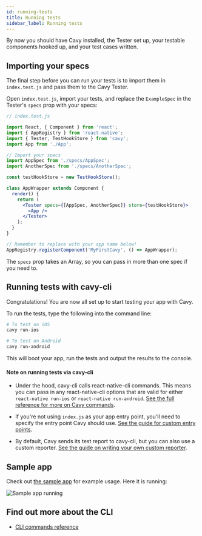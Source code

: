 ```yaml
---
id: running-tests
title: Running tests
sidebar_label: Running tests
---
```


By now you should have Cavy installed, the Tester set up, your testable
components hooked up, and your test cases written.

## Importing your specs

The final step before you can run your tests is to import them in `index.test.js`
and pass them to the Cavy Tester.

Open `index.test.js`, import your tests, and replace the `ExampleSpec` in the 
Tester's `specs` prop with your specs:

```jsx
// index.test.js

import React, { Component } from 'react';
import { AppRegistry } from 'react-native';
import { Tester, TestHookStore } from 'cavy';
import App from './App';

// Import your specs
import AppSpec from './specs/AppSpec';
import AnotherSpec from './specs/AnotherSpec';

const testHookStore = new TestHookStore();

class AppWrapper extends Component {
  render() {
    return (
      <Tester specs={[AppSpec, AnotherSpec]} store={testHookStore}>
        <App />
      </Tester>
    );
  }
}

// Remember to replace with your app name below!
AppRegistry.registerComponent('MyFirstCavy', () => AppWrapper);
```

The `specs` prop takes an Array, so you can pass in more than one spec if you
need to.

## Running tests with cavy-cli

Congratulations! You are now all set up to start testing your app with Cavy.

To run the tests, type the following into the command line:

```bash
# To test on iOS
cavy run-ios

# To test on Android
cavy run-android
```

This will boot your app, run the tests and output the results to the console.

#### Note on running tests via cavy-cli

* Under the hood, cavy-cli calls react-native-cli commands. This means you can
pass in any react-native-cli options that are valid for either
`react-native run-ios` or `react-native run-android`. [See the full reference
for more on Cavy commands](../api/commands).

* If you're not using `index.js` as your app entry point, you'll need to specify
the entry point Cavy should use. [See the guide for custom entry points](../guides/specifing-a-custom-app-entry-point).

* By default, Cavy sends its test report to cavy-cli, but you can also use a
custom reporter. [See the guide on writing your own custom reporter](../guides/writing-custom-reporters).

## Sample app

Check out [the sample app](https://github.com/pixielabs/cavy/tree/master/sample-app/CavyDirectory)
for example usage. Here it is running:

![Sample app running](https://user-images.githubusercontent.com/126989/46629651-8b925e80-cb39-11e8-90b4-23d447d818f9.gif) 

## Find out more about the CLI

 * [CLI commands reference](../api/commands#cavy-run-ios)

